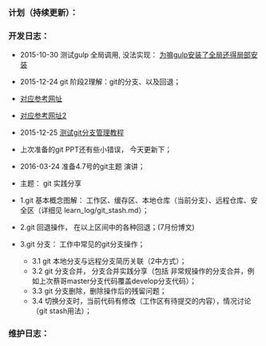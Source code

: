 ### 计划（持续更新）：

### 开发日志：
* 2015-10-30 测试gulp 全局调用, 没法实现：
[为嘛gulp安装了全局还得局部安装](http://stackoverflow.com/questions/22115400/why-do-we-need-to-install-gulp-globally-and-locally)
* 2015-12-24 git 阶段2理解：git的分支、以及回退；
* [对应参考网址](http://www.liaoxuefeng.com/wiki/0013739516305929606dd18361248578c67b8067c8c017b000/)
* [对应参考网址2](http://www.cnblogs.com/0616--ataozhijia/p/3644482.html)

* 2015-12-25 [测试git分支管理教程](http://www.liaoxuefeng.com/wiki/0013739516305929606dd18361248578c67b8067c8c017b000/001375840038939c291467cc7c747b1810aab2fb8863508000)

* 上次准备的git PPT还有些小错误， 今天更新下；
* 2016-03-24 准备4.7号的git主题 演讲；
* 主题： git 实践分享
* 1.git 基本概念图解： 工作区、缓存区、本地仓库（当前分支）、远程仓库、安全区（详细见 learn_log/git_stash.md）；

* 2.git 回退操作， 在以上区间中的各种回退；(7月份博文)

* 3.git 分支： 工作中常见的git分支操作；
	* 3.1 git 本地分支与远程分支简历关联（2中方式）；
	* 3.2 git 分支合并， 分支合并实践分享（包括 非常规操作的分支合并，例如上次蔡哥master分支代码覆盖develop分支代码）；
	* 3.3 git 分支删除，删除操作后的残留问题；
	* 3.4 切换分支时，当前代码有修改（工作区有待提交的内容），情况讨论（git stash用法）； 

### 维护日志：


